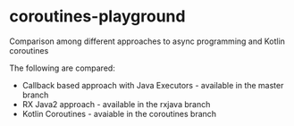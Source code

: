 # coroutines-playground
Comparison among different approaches to async programming and Kotlin coroutines 

The following are compared:

* Callback based approach with Java Executors - available in the master branch
* RX Java2 approach - available in the rxjava branch
* Kotlin Coroutines - avaiable in the coroutines branch

